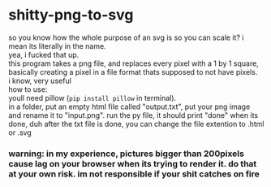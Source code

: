 # shitty-png-to-svg
so you know how the whole purpose of an svg is so you can scale it? i mean its literally in the name.  
yea, i fucked that up.  
this program takes a png file, and replaces every pixel with a 1 by 1 square, basically creating a pixel in a file format thats supposed to not have pixels.  
i know, very useful  
how to use:  
youll need pillow (`pip install pillow` in terminal).  
in a folder, put an empty html file called "output.txt", put your png image and rename it to "input.png". run the py file, it should print "done" when its done, duh 
after the txt file is done, you can change the file extention to .html or .svg
### warning: in my experience, pictures bigger than 200pixels cause lag on your browser when its trying to render it. do that at your own risk. im not responsible if your shit catches on fire
